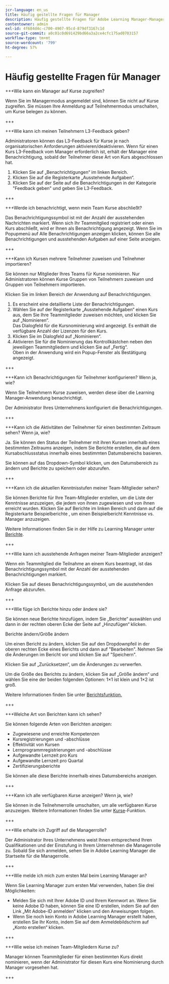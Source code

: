 ```yaml
---
jcr-language: en_us
title: Häufig gestellte Fragen für Manager
description: Häufig gestellte Fragen für Adobe Learning Manager-Manager
contentowner: admin
exl-id: 4f684d4c-c700-4907-95cd-879df3167c1d
source-git-commit: a0c01c0d691429bd66a3a2ce4cfc175ad0703157
workflow-type: tm+mt
source-wordcount: '799'
ht-degree: 57%

---
```


# Häufig gestellte Fragen für Manager

+++Wie kann ein Manager auf Kurse zugreifen?

Wenn Sie im Managermodus angemeldet sind, können Sie nicht auf Kurse zugreifen. Sie müssen Ihre Anmeldung auf Teilnehmermodus umschalten, um Kurse belegen zu können.

+++

+++Wie kann ich meinen Teilnehmern L3-Feedback geben?

Administratoren können das L3-Feedback für Kurse je nach organisatorischen Anforderungen aktivieren/deaktivieren. Wenn für einen Kurs L3-Feedback vom Manager erforderlich ist, erhält der Manager eine Benachrichtigung, sobald der Teilnehmer diese Art von Kurs abgeschlossen hat.

1. Klicken Sie auf „Benachrichtigungen“ im linken Bereich.
1. Klicken Sie auf die Registerkarte „Ausstehende Aufgaben“.
1. Klicken Sie auf der Seite auf die Benachrichtigungen in der Kategorie &quot;Feedback geben&quot; und geben Sie L3-Feedback.

+++

+++Werde ich benachrichtigt, wenn mein Team Kurse abschließt?

Das Benachrichtigungssymbol ist mit der Anzahl der ausstehenden Nachrichten markiert. Wenn sich Ihr Teammitglied registriert oder einen Kurs abschließt, wird er Ihnen als Benachrichtigung angezeigt. Wenn Sie im Popupmenü auf Alle Benachrichtigungen anzeigen klicken, können Sie alle Benachrichtigungen und ausstehenden Aufgaben auf einer Seite anzeigen.

+++

+++Kann ich Kursen mehrere Teilnehmer zuweisen und Teilnehmer importieren?

Sie können nur Mitglieder Ihres Teams für Kurse nominieren. Nur Administratoren können Kurse Gruppen von Teilnehmern zuweisen und Gruppen von Teilnehmern importieren.

Klicken Sie im linken Bereich der Anwendung auf Benachrichtigungen.

1. Es erscheint eine detaillierte Liste der Benachrichtigungen.
1. Wählen Sie auf der Registerkarte „Ausstehende Aufgaben“ einen Kurs aus, dem Sie Ihre Teammitglieder zuweisen möchten, und klicken Sie auf „Nominieren“.\
   Das Dialogfeld für die Kursnominierung wird angezeigt. Es enthält die verfügbare Anzahl der Lizenzen für den Kurs.
1. Klicken Sie im Dialogfeld auf „Nominieren“.
1. Aktivieren Sie für die Nominierung das Kontrollkästchen neben den jeweiligen Teammitgliedern und klicken Sie auf „Fertig“.\
   Oben in der Anwendung wird ein Popup-Fenster als Bestätigung angezeigt.

+++

+++Kann ich Benachrichtigungen für Teilnehmer konfigurieren? Wenn ja, wie?

Wenn Sie Teilnehmern Kurse zuweisen, werden diese über die Learning Manager-Anwendung benachrichtigt.

Der Administrator Ihres Unternehmens konfiguriert die Benachrichtigungen.

+++

+++Kann ich die Aktivitäten der Teilnehmer für einen bestimmten Zeitraum sehen? Wenn ja, wie?

Ja. Sie können den Status der Teilnehmer mit ihren Kursen innerhalb eines bestimmten Zeitraums anzeigen, indem Sie Berichte erstellen, die auf dem Kursabschlussstatus innerhalb eines bestimmten Datumsbereichs basieren.

Sie können auf das Dropdown-Symbol klicken, um den Datumsbereich zu ändern und Berichte zu speichern oder abzurufen.

+++

+++Kann ich die aktuellen Kenntnisstufen meiner Team-Mitglieder sehen?

Sie können Berichte für Ihre Team-Mitglieder erstellen, um die Liste der Kenntnisse anzuzeigen, die jedem von ihnen zugewiesen und von ihnen erreicht wurden. Klicken Sie auf Berichte im linken Bereich und dann auf die Registerkarte Beispielberichte , um einen Beispielbericht Kenntnisse vs. Manager anzuzeigen.

Weitere Informationen finden Sie in der Hilfe zu Learning Manager unter [Berichte](feature-summary/reports.md).

+++

+++Wie kann ich ausstehende Anfragen meiner Team-Mitglieder anzeigen?

Wenn ein Teammitglied die Teilnahme an einem Kurs beantragt, ist das Benachrichtigungssymbol mit der Anzahl der ausstehenden Benachrichtigungen markiert.

Klicken Sie auf dieses Benachrichtigungssymbol, um die ausstehenden Anfrage abzurufen.

+++

+++Wie füge ich Berichte hinzu oder ändere sie?

Sie können neue Berichte hinzufügen, indem Sie „Berichte“ auswählen und dann in der rechten oberen Ecke der Seite auf „Hinzufügen“ klicken.

Berichte ändern/Größe ändern

Um einen Bericht zu ändern, klicken Sie auf den Dropdownpfeil in der oberen rechten Ecke eines Berichts und dann auf &quot;Bearbeiten&quot;. Nehmen Sie die Änderungen im Bericht vor und klicken Sie auf &quot;Speichern&quot;.

Klicken Sie auf „Zurücksetzen“, um die Änderungen zu verwerfen.

Um die Größe des Berichts zu ändern, klicken Sie auf „Größe ändern“ und wählen Sie eine der beiden folgenden Optionen: 1×1 ist klein und 1×2 ist groß.

Weitere Informationen finden Sie unter [Berichtsfunktion.](feature-summary/reports.md)

+++

+++Welche Art von Berichten kann ich sehen?

Sie können folgende Arten von Berichten anzeigen:

* Zugewiesene und erreichte Kompetenzen
* Kursregistrierungen und -abschlüsse
* Effektivität von Kursen
* Lernprogrammregistrierungen und -abschlüsse
* Aufgewandte Lernzeit pro Kurs
* Aufgewandte Lernzeit pro Quartal
* Zertifizierungsberichte

Sie können alle diese Berichte innerhalb eines Datumsbereichs anzeigen.

+++

+++Kann ich alle verfügbaren Kurse anzeigen? Wenn ja, wie?

Sie können in die Teilnehmerrolle umschalten, um alle verfügbaren Kurse anzuzeigen. Weitere Informationen finden Sie unter [Kurse](../learners/feature-summary/courses.md)-Funktion.

+++

+++Wie erhalte ich Zugriff auf die Managerrolle?

Der Administrator Ihres Unternehmens weist Ihnen entsprechend Ihren Qualifikationen und der Einstufung in Ihrem Unternehmen die Managerrolle zu. Sobald Sie sich anmelden, sehen Sie in Adobe Learning Manager die Startseite für die Managerrolle.

+++

+++Wie melde ich mich zum ersten Mal beim Learning Manager an?

Wenn Sie Learning Manager zum ersten Mal verwenden, haben Sie drei Möglichkeiten:

* Melden Sie sich mit Ihrer Adobe ID und Ihrem Kennwort an. Wenn Sie keine Adobe ID haben, können Sie eine ID erstellen, indem Sie auf den Link „Mit Adobe-ID anmelden“ klicken und den Anweisungen folgen.
* Wenn Sie noch kein Konto in Adobe Learning Manager erstellt haben, erstellen Sie Ihr Konto, indem Sie auf dem Anmeldebildschirm auf „Konto erstellen“ klicken.

+++

+++Wie weise ich meinen Team-Mitgliedern Kurse zu?

Manager können Teammitglieder für einen bestimmten Kurs direkt nominieren, wenn der Administrator für diesen Kurs eine Nominierung durch Manager vorgesehen hat.

+++
